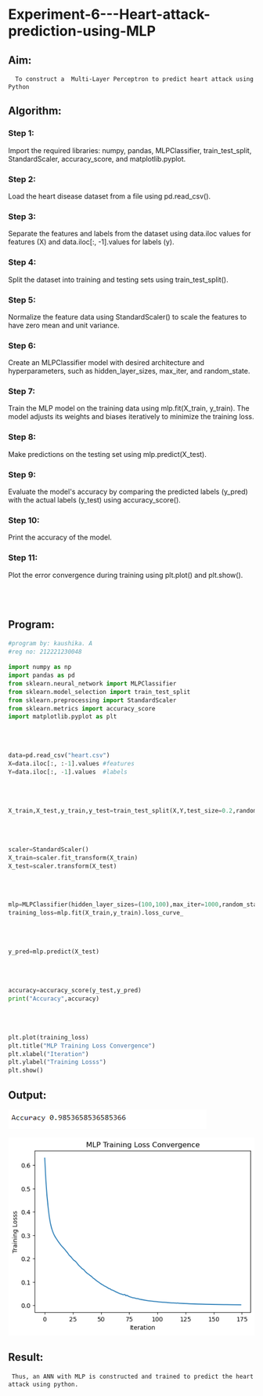 # Experiment-6---Heart-attack-prediction-using-MLP
## Aim:
      To construct a  Multi-Layer Perceptron to predict heart attack using Python
## Algorithm:
### Step 1:
Import the required libraries: numpy, pandas, MLPClassifier, train_test_split, StandardScaler, accuracy_score, and matplotlib.pyplot.<br>
### Step 2:
Load the heart disease dataset from a file using pd.read_csv().<br>
### Step 3:
Separate the features and labels from the dataset using data.iloc values for features (X) and data.iloc[:, -1].values for labels (y).<br>
### Step 4:
Split the dataset into training and testing sets using train_test_split().<br>
### Step 5:
Normalize the feature data using StandardScaler() to scale the features to have zero mean and unit variance.<br>
### Step 6:
Create an MLPClassifier model with desired architecture and hyperparameters, such as hidden_layer_sizes, max_iter, and random_state.<br>
### Step 7:
Train the MLP model on the training data using mlp.fit(X_train, y_train). The model adjusts its weights and biases iteratively to minimize the training loss.<br>
### Step 8:
Make predictions on the testing set using mlp.predict(X_test).<br>
### Step 9:
Evaluate the model's accuracy by comparing the predicted labels (y_pred) with the actual labels (y_test) using accuracy_score().<br>
### Step 10:
Print the accuracy of the model.<br>
### Step 11:
Plot the error convergence during training using plt.plot() and plt.show().<br>
<br>
<br>
<br>

## Program:
```python
#program by: kaushika. A
#reg no: 212221230048
```

```python
import numpy as np
import pandas as pd 
from sklearn.neural_network import MLPClassifier 
from sklearn.model_selection import train_test_split
from sklearn.preprocessing import StandardScaler 
from sklearn.metrics import accuracy_score
import matplotlib.pyplot as plt
```
<br>
<br>

```python
data=pd.read_csv("heart.csv")
X=data.iloc[:, :-1].values #features 
Y=data.iloc[:, -1].values  #labels 
```
<br>
<br>

```python
X_train,X_test,y_train,y_test=train_test_split(X,Y,test_size=0.2,random_state=42)
```
<br>
<br>

```python
scaler=StandardScaler()
X_train=scaler.fit_transform(X_train)
X_test=scaler.transform(X_test)
```
<br>
<br>

```python
mlp=MLPClassifier(hidden_layer_sizes=(100,100),max_iter=1000,random_state=42)
training_loss=mlp.fit(X_train,y_train).loss_curve_
```
<br>
<br>

```python
y_pred=mlp.predict(X_test)
```
<br>
<br>

```python
accuracy=accuracy_score(y_test,y_pred)
print("Accuracy",accuracy)
```
<br>
<br>

```python
plt.plot(training_loss)
plt.title("MLP Training Loss Convergence")
plt.xlabel("Iteration")
plt.ylabel("Training Losss")
plt.show()
```
## Output:
![](1.PNG)

![](2.png)
## Result:
     Thus, an ANN with MLP is constructed and trained to predict the heart attack using python.
     

